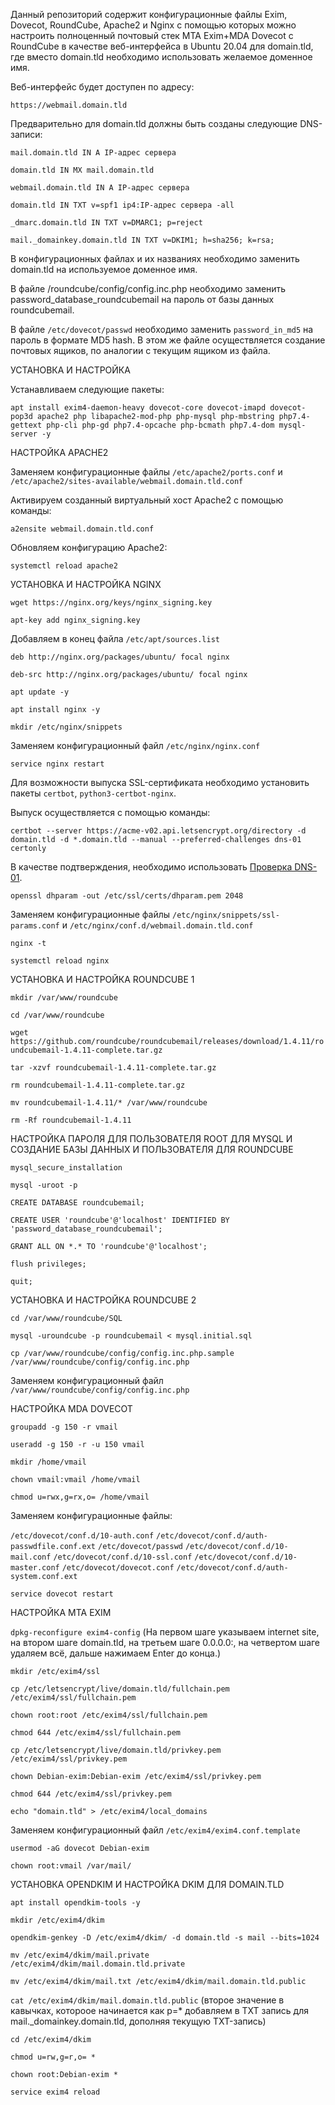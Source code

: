 Данный репозиторий содержит конфигурационные файлы Exim, Dovecot, RoundCube, Apache2 и Nginx с помощью которых можно настроить полноценный почтовый стек MTA Exim+MDA Dovecot c RoundCube в качестве веб-интерфейса в Ubuntu 20.04 для domain.tld, где вместо domain.tld необходимо использовать желаемое доменное имя.

Веб-интерфейс будет доступен по адресу:

`https://webmail.domain.tld`

Предварительно для domain.tld должны быть созданы следующие DNS-записи:

```
mail.domain.tld IN A IP-адрес сервера

domain.tld IN MX mail.domain.tld

webmail.domain.tld IN A IP-адрес сервера

domain.tld IN TXT v=spf1 ip4:IP-адрес сервера -all

_dmarc.domain.tld IN TXT v=DMARC1; p=reject

mail._domainkey.domain.tld IN TXT v=DKIM1; h=sha256; k=rsa; 
```

В конфигурационных файлах и их названиях необходимо заменить domain.tld на используемое доменное имя.

В файле /roundcube/config/config.inc.php необходимо заменить password_database_roundcubemail на пароль от базы данных roundcubemail.

В файле `/etc/dovecot/passwd` необходимо заменить `password_in_md5` на пароль в формате MD5 hash. В этом же файле осуществляется создание почтовых ящиков, по аналогии с текущим ящиком из файла.






УСТАНОВКА И НАСТРОЙКА 

Устанавливаем следующие пакеты:

`apt install exim4-daemon-heavy dovecot-core dovecot-imapd dovecot-pop3d apache2 php libapache2-mod-php php-mysql php-mbstring php7.4-gettext php-cli php-gd php7.4-opcache php-bcmath php7.4-dom mysql-server -y`





НАСТРОЙКА APACHE2

Заменяем конфигурационные файлы `/etc/apache2/ports.conf` и `/etc/apache2/sites-available/webmail.domain.tld.conf`

Активируем созданный виртуальный хост Apache2 с помощью команды:

`a2ensite webmail.domain.tld.conf`

Обновляем конфигурацию Apache2:

`systemctl reload apache2`





УСТАНОВКА И НАСТРОЙКА NGINX

`wget https://nginx.org/keys/nginx_signing.key`

`apt-key add nginx_signing.key`

Добавляем в конец файла `/etc/apt/sources.list`

`deb http://nginx.org/packages/ubuntu/ focal nginx`

`deb-src http://nginx.org/packages/ubuntu/ focal nginx`

`apt update -y`

`apt install nginx -y`

`mkdir /etc/nginx/snippets`

Заменяем конфигурационный файл `/etc/nginx/nginx.conf`

`service nginx restart`

Для возможности выпуска SSL-сертификата необходимо установить пакеты `certbot`, `python3-certbot-nginx`.

Выпуск осуществляется с помощью команды:

```
certbot --server https://acme-v02.api.letsencrypt.org/directory -d domain.tld -d *.domain.tld --manual --preferred-challenges dns-01 certonly
```

В качестве подтверждения, необходимо использовать [Проверка DNS-01](https://letsencrypt.org/ru/docs/challenge-types/).

`openssl dhparam -out /etc/ssl/certs/dhparam.pem 2048`

Заменяем конфигурационные файлы `/etc/nginx/snippets/ssl-params.conf` и `/etc/nginx/conf.d/webmail.domain.tld.conf`

`nginx -t`

`systemctl reload nginx`





УСТАНОВКА И НАСТРОЙКА ROUNDCUBE 1

`mkdir /var/www/roundcube`

`cd /var/www/roundcube`

`wget https://github.com/roundcube/roundcubemail/releases/download/1.4.11/roundcubemail-1.4.11-complete.tar.gz`

`tar -xzvf roundcubemail-1.4.11-complete.tar.gz`

`rm roundcubemail-1.4.11-complete.tar.gz`

`mv roundcubemail-1.4.11/* /var/www/roundcube`

`rm -Rf roundcubemail-1.4.11`




НАСТРОЙКА ПАРОЛЯ ДЛЯ ПОЛЬЗОВАТЕЛЯ ROOT ДЛЯ MYSQL И СОЗДАНИЕ БАЗЫ ДАННЫХ И ПОЛЬЗОВАТЕЛЯ ДЛЯ ROUNDCUBE

`mysql_secure_installation`

`mysql -uroot -p`

`CREATE DATABASE roundcubemail;`

`CREATE USER 'roundcube'@'localhost' IDENTIFIED BY 'password_database_roundcubemail';`

`GRANT ALL ON *.* TO 'roundcube'@'localhost';`

`flush privileges;`

`quit;`





УСТАНОВКА И НАСТРОЙКА ROUNDCUBE 2

`cd /var/www/roundcube/SQL`

`mysql -uroundcube -p roundcubemail < mysql.initial.sql`

`cp /var/www/roundcube/config/config.inc.php.sample /var/www/roundcube/config/config.inc.php`

Заменяем конфигурационный файл `/var/www/roundcube/config/config.inc.php`




НАСТРОЙКА MDA DOVECOT

`groupadd -g 150 -r vmail`

`useradd -g 150 -r -u 150 vmail`

`mkdir /home/vmail`

`chown vmail:vmail /home/vmail`

`chmod u=rwx,g=rx,o= /home/vmail`

Заменяем конфигурационные файлы:

`/etc/dovecot/conf.d/10-auth.conf`
`/etc/dovecot/conf.d/auth-passwdfile.conf.ext`
`/etc/dovecot/passwd`
`/etc/dovecot/conf.d/10-mail.conf`
`/etc/dovecot/conf.d/10-ssl.conf`
`/etc/dovecot/conf.d/10-master.conf`
`/etc/dovecot/dovecot.conf`
`/etc/dovecot/conf.d/auth-system.conf.ext`

`service dovecot restart`

НАСТРОЙКА MTA EXIM

`dpkg-reconfigure exim4-config` (На первом шаге указываем internet site, на втором шаге domain.tld, на третьем шаге 0.0.0.0:, на четвертом шаге удаляем всё, дальше нажимаем Enter до конца.)

`mkdir /etc/exim4/ssl`

`cp /etc/letsencrypt/live/domain.tld/fullchain.pem /etc/exim4/ssl/fullchain.pem`

`chown root:root /etc/exim4/ssl/fullchain.pem`

`chmod 644 /etc/exim4/ssl/fullchain.pem`

`cp /etc/letsencrypt/live/domain.tld/privkey.pem /etc/exim4/ssl/privkey.pem`

`chown Debian-exim:Debian-exim /etc/exim4/ssl/privkey.pem`

`chmod 644 /etc/exim4/ssl/privkey.pem`

`echo "domain.tld" > /etc/exim4/local_domains`

Заменяем конфигурационный файл `/etc/exim4/exim4.conf.template`

`usermod -aG dovecot Debian-exim`

`chown root:vmail /var/mail/`





УСТАНОВКА OPENDKIM И НАСТРОЙКА DKIM ДЛЯ DOMAIN.TLD

`apt install opendkim-tools -y`

`mkdir /etc/exim4/dkim`

`opendkim-genkey -D /etc/exim4/dkim/ -d domain.tld -s mail --bits=1024`

`mv /etc/exim4/dkim/mail.private /etc/exim4/dkim/mail.domain.tld.private`

`mv /etc/exim4/dkim/mail.txt /etc/exim4/dkim/mail.domain.tld.public`

`cat /etc/exim4/dkim/mail.domain.tld.public` (второе значение в кавычках, котороое начинается как p=* добавляем в TXT запись для mail._domainkey.domain.tld, дополняя текущую TXT-запись)

`cd /etc/exim4/dkim`

`chmod u=rw,g=r,o= *`

`chown root:Debian-exim *`

`service exim4 reload`
